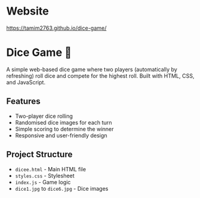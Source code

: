 # Website
https://tamim2763.github.io/dice-game/

# Dice Game 🎲

A simple web-based dice game where two players (automatically by refreshing) roll dice and compete for the highest roll. Built with HTML, CSS, and JavaScript.

## Features
- Two-player dice rolling
- Randomised dice images for each turn
- Simple scoring to determine the winner
- Responsive and user-friendly design

## Project Structure
- `dicee.html` - Main HTML file
- `styles.css` - Stylesheet
- `index.js` - Game logic
- `dice1.jpg` to `dice6.jpg` - Dice images
